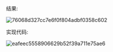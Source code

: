 

结果:

![76068d327cc7e6f0f804adbf0358c602](/Users/Tulane/项目/Github/JAVA-000/Week_01/images/76068d327cc7e6f0f804adbf0358c602.png)



实现代码:

![eafeec5558906629b52f39a711e75ae6](/Users/Tulane/项目/Github/JAVA-000/Week_01/images/eafeec5558906629b52f39a711e75ae6.png)
